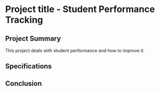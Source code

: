 # Project title - Student Performance Tracking

## Project Summary
This project deals with student performance and how to improve it.


## Specifications

## Conclusion